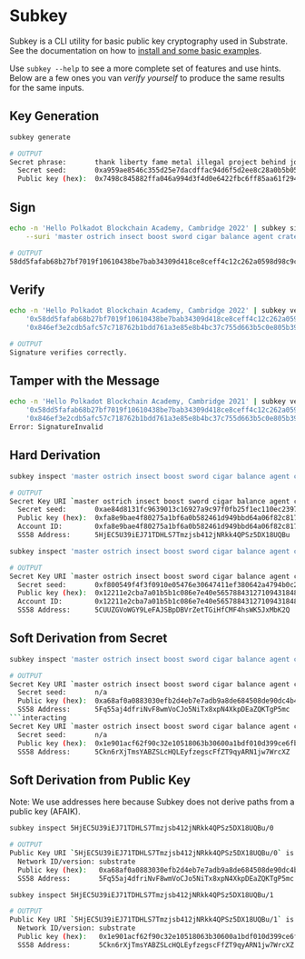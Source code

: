 # Subkey

Subkey is a CLI utility for basic public key cryptography used in Substrate.
See the documentation on how to [install and some basic examples](https://docs.substrate.io/reference/command-line-tools/subkey/).

Use `subkey --help` to see a more complete set of features and use hints.
Below are a few ones you van _verify yourself_ to produce the same results for the same inputs.

## Key Generation

```sh
subkey generate
```

```sh
# OUTPUT
Secret phrase:       thank liberty fame metal illegal project behind join armed afraid welcome act
  Secret seed:       0xa959ae8546c355d25e7dacdffac94d6f5d2ee8c28a0b5b0511a60f0d2aa5c595
  Public key (hex):  0x7498c845882ffa046a994d3f4d0e6422fbc6ff85aa61f294ab293158e7e6381d
```

## Sign

```sh
echo -n 'Hello Polkadot Blockchain Academy, Cambridge 2022' | subkey sign \
    --suri 'master ostrich insect boost sword cigar balance agent crater assist cheese play'
```

```sh
# OUTPUT
58dd5fafab68b27bf7019f10610438be7bab34309d418ce8ceff4c12c262a0598d98c9c4c412c57dff78cb7bd1fd4dfd0445ad8c3aa1192893db815e21f92b84
```

## Verify

```sh
echo -n 'Hello Polkadot Blockchain Academy, Cambridge 2022' | subkey verify \
    '0x58dd5fafab68b27bf7019f10610438be7bab34309d418ce8ceff4c12c262a0598d98c9c4c412c57dff78cb7bd1fd4dfd0445ad8c3aa1192893db815e21f92b84' \
    '0x846ef3e2cdb5afc57c718762b1bdd761a3e85e8b4bc37c755d663b5c0e805b39'
```

```sh
# OUTPUT
Signature verifies correctly.
```

## Tamper with the Message

```sh
echo -n 'Hello Polkadot Blockchain Academy, Cambridge 2021' | subkey verify \
	'0x58dd5fafab68b27bf7019f10610438be7bab34309d418ce8ceff4c12c262a0598d98c9c4c412c57dff78cb7bd1fd4dfd0445ad8c3aa1192893db815e21f92b84' \
    '0x846ef3e2cdb5afc57c718762b1bdd761a3e85e8b4bc37c755d663b5c0e805b39'
Error: SignatureInvalid
```

## Hard Derivation

```sh
subkey inspect 'master ostrich insect boost sword cigar balance agent crater assist cheese play//polkadot'
```

```sh
# OUTPUT
Secret Key URI `master ostrich insect boost sword cigar balance agent crater assist cheese play//polkadot` is account:
  Secret seed:       0xae84d8131fc9639013c16927a9c97f0fb25f1ec110ec239705a84fbe51694d12
  Public key (hex):  0xfa8e9bae4f80275a1bf6a0b582461d949bbd64a06f82c817d236ba1f4193b502
  Account ID:        0xfa8e9bae4f80275a1bf6a0b582461d949bbd64a06f82c817d236ba1f4193b502
  SS58 Address:      5HjEC5U39iEJ71TDHLS7Tmzjsb412jNRkk4QPSz5DX18UQBu
```

```sh
subkey inspect 'master ostrich insect boost sword cigar balance agent crater assist cheese play//kusama'
```

```sh
# OUTPUT
Secret Key URI `master ostrich insect boost sword cigar balance agent crater assist cheese play//kusama` is account:
  Secret seed:       0xf800549f4f3f0910e05476e30647411ef380642a4794b0c25efcaa1e60c97900
  Public key (hex):  0x12211e2cba7a01b5b1c086e7e40e56578843127109431848e129942555113957
  Account ID:        0x12211e2cba7a01b5b1c086e7e40e56578843127109431848e129942555113957
  SS58 Address:      5CUUZGVoWGY9LeFAJSBpDBVrZetTGiHfCMF4hsWK5JxMbK2Q
```

## Soft Derivation from Secret

```sh
subkey inspect 'master ostrich insect boost sword cigar balance agent crater assist cheese play//polkadot/0'
```

```sh
# OUTPUT
Secret Key URI `master ostrich insect boost sword cigar balance agent crater assist cheese play//polkadot/0` is account:
  Secret seed:       n/a
  Public key (hex):  0xa68af0a0883030efb2d4eb7e7adb9a8de684508de90dc4b4a4f84232ff83ff3a
  SS58 Address:      5Fq55aj4dfriNvF8wmVoCJo5NiTx8xpN4XkpDEaZQKTgP5mc
```interacting
Secret Key URI `master ostrich insect boost sword cigar balance agent crater assist cheese play//polkadot/1` is account:
  Secret seed:       n/a
  Public key (hex):  0x1e901acf62f90c32e10518063b30600a1bdf010d399ce6fb06350042b1b6af3c
  SS58 Address:      5Ckn6rXjTmsYABZSLcHQLEyfzegscFfZT9qyARN1jw7WrcXZ
```

## Soft Derivation from Public Key

Note: We use addresses here because Subkey does not derive paths from a public key (AFAIK).

```sh
subkey inspect 5HjEC5U39iEJ71TDHLS7Tmzjsb412jNRkk4QPSz5DX18UQBu/0
```

```sh
# OUTPUT
Public Key URI `5HjEC5U39iEJ71TDHLS7Tmzjsb412jNRkk4QPSz5DX18UQBu/0` is account:
  Network ID/version: substrate
  Public key (hex):   0xa68af0a0883030efb2d4eb7e7adb9a8de684508de90dc4b4a4f84232ff83ff3a
  SS58 Address:       5Fq55aj4dfriNvF8wmVoCJo5NiTx8xpN4XkpDEaZQKTgP5mc
```

```sh
subkey inspect 5HjEC5U39iEJ71TDHLS7Tmzjsb412jNRkk4QPSz5DX18UQBu/1
```

```sh
# OUTPUT
Public Key URI `5HjEC5U39iEJ71TDHLS7Tmzjsb412jNRkk4QPSz5DX18UQBu/1` is account:
  Network ID/version: substrate
  Public key (hex):   0x1e901acf62f90c32e10518063b30600a1bdf010d399ce6fb06350042b1b6af3c
  SS58 Address:       5Ckn6rXjTmsYABZSLcHQLEyfzegscFfZT9qyARN1jw7WrcXZ
```
